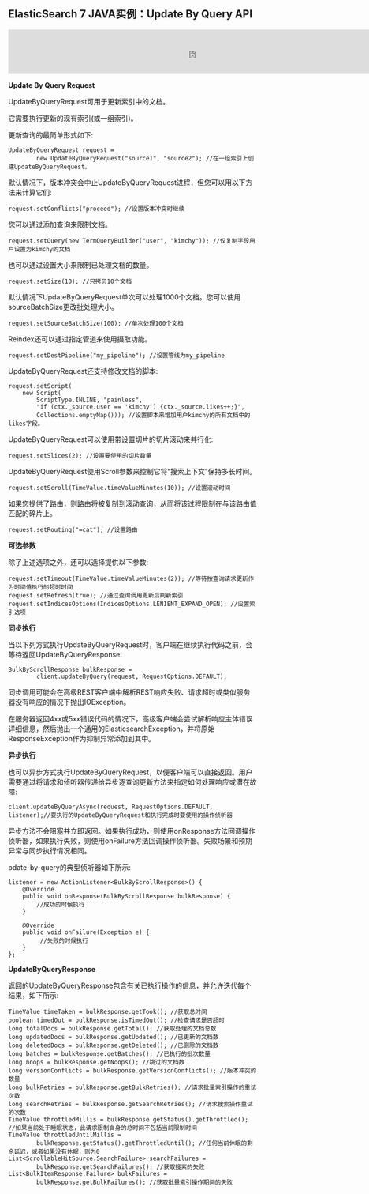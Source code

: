## ElasticSearch 7 JAVA实例：Update By Query API

<iframe id="iframeu4097238_0" name="iframeu4097238_0" src="https://pos.baidu.com/pclm?conwid=760&amp;conhei=90&amp;rdid=4097238&amp;dc=3&amp;di=u4097238&amp;s1=930287083&amp;s2=777118948&amp;dri=0&amp;dis=0&amp;dai=2&amp;ps=230x654&amp;enu=encoding&amp;exps=110261,110252,110011&amp;ant=0&amp;aa=1&amp;psi=8274fc5ead3228de&amp;dcb=___adblockplus_&amp;dtm=HTML_POST&amp;dvi=0.0&amp;dci=-1&amp;dpt=none&amp;tsr=0&amp;tpr=1634346328838&amp;ti=ElasticSearch%207%20JAVA%E5%AE%9E%E4%BE%8B%EF%BC%9AUpdate%20By%20Query%20API%2C%E5%AD%A6%E4%B9%A0ElasticSearch%207&amp;ari=2&amp;ver=1012&amp;dbv=2&amp;drs=1&amp;pcs=1864x885&amp;pss=1864x2751&amp;cfv=0&amp;cpl=16&amp;chi=25&amp;cce=true&amp;cec=UTF-8&amp;tlm=1627002759&amp;prot=2&amp;rw=885&amp;ltu=https%3A%2F%2Fwww.kaifaxueyuan.com%2Fserver%2Felasticsearch7%2Felasticsearch-java-update-by-query-api.html&amp;ltr=https%3A%2F%2Fwww.kaifaxueyuan.com%2Fserver%2Felasticsearch7%2Felasticsearch-java-reindex-request.html&amp;ecd=1&amp;uc=1920x1032&amp;pis=-1x-1&amp;sr=1920x1080&amp;tcn=1634346329&amp;qn=c0ab48ad9bbcf2ab&amp;tt=1634346328829.67.67.68" width="760" height="90" scrolling="no" frameborder="0" style="box-sizing: border-box;"></iframe>



**Update By Query Request**

 UpdateByQueryRequest可用于更新索引中的文档。

 它需要执行更新的现有索引(或一组索引)。

 更新查询的最简单形式如下:

```
UpdateByQueryRequest request =
        new UpdateByQueryRequest("source1", "source2"); //在一组索引上创建UpdateByQueryRequest。
```

 默认情况下，版本冲突会中止UpdateByQueryRequest进程，但您可以用以下方法来计算它们:

```
request.setConflicts("proceed"); //设置版本冲突时继续
```

 您可以通过添加查询来限制文档。

```
request.setQuery(new TermQueryBuilder("user", "kimchy")); //仅复制字段用户设置为kimchy的文档
```

 也可以通过设置大小来限制已处理文档的数量。

```
request.setSize(10); //只拷贝10个文档
```

 默认情况下UpdateByQueryRequest单次可以处理1000个文档。您可以使用sourceBatchSize更改批处理大小。

```
request.setSourceBatchSize(100); //单次处理100个文档
```

 Reindex还可以通过指定管道来使用摄取功能。

```
request.setDestPipeline("my_pipeline"); //设置管线为my_pipeline
```

 UpdateByQueryRequest还支持修改文档的脚本:

```
request.setScript(
    new Script(
        ScriptType.INLINE, "painless",
        "if (ctx._source.user == 'kimchy') {ctx._source.likes++;}",
        Collections.emptyMap())); //设置脚本来增加用户kimchy的所有文档中的likes字段。
```

 UpdateByQueryRequest可以使用带设置切片的切片滚动来并行化:

```
request.setSlices(2); //设置要使用的切片数量
```

 UpdateByQueryRequest使用Scroll参数来控制它将“搜索上下文”保持多长时间。

```
request.setScroll(TimeValue.timeValueMinutes(10)); //设置滚动时间
```

 如果您提供了路由，则路由将被复制到滚动查询，从而将该过程限制在与该路由值匹配的碎片上。

```
request.setRouting("=cat"); //设置路由
```

**可选参数**

 除了上述选项之外，还可以选择提供以下参数:

```
request.setTimeout(TimeValue.timeValueMinutes(2)); //等待按查询请求更新作为时间值执行的超时时间
request.setRefresh(true); //通过查询调用更新后刷新索引
request.setIndicesOptions(IndicesOptions.LENIENT_EXPAND_OPEN); //设置索引选项
```

**同步执行**

 当以下列方式执行UpdateByQueryRequest时，客户端在继续执行代码之前，会等待返回UpdateByQueryResponse:

```
BulkByScrollResponse bulkResponse =
        client.updateByQuery(request, RequestOptions.DEFAULT);
```

 同步调用可能会在高级REST客户端中解析REST响应失败、请求超时或类似服务器没有响应的情况下抛出IOException。

 在服务器返回4xx或5xx错误代码的情况下，高级客户端会尝试解析响应主体错误详细信息，然后抛出一个通用的ElasticsearchException，并将原始ResponseException作为抑制异常添加到其中。

**异步执行**

 也可以异步方式执行UpdateByQueryRequest，以便客户端可以直接返回。用户需要通过将请求和侦听器传递给异步逐查询更新方法来指定如何处理响应或潜在故障:

```
client.updateByQueryAsync(request, RequestOptions.DEFAULT, listener);//要执行的UpdateByQueryRequest和执行完成时要使用的操作侦听器
```

 异步方法不会阻塞并立即返回。如果执行成功，则使用onResponse方法回调操作侦听器，如果执行失败，则使用onFailure方法回调操作侦听器。失败场景和预期异常与同步执行情况相同。

  pdate-by-query的典型侦听器如下所示:

```
listener = new ActionListener<BulkByScrollResponse>() {
    @Override
    public void onResponse(BulkByScrollResponse bulkResponse) {
        //成功的时候执行
    }

    @Override
    public void onFailure(Exception e) {
         //失败的时候执行
    }
};
```

**UpdateByQueryResponse**

 返回的UpdateByQueryResponse包含有关已执行操作的信息，并允许迭代每个结果，如下所示:

```
TimeValue timeTaken = bulkResponse.getTook(); //获取总时间
boolean timedOut = bulkResponse.isTimedOut(); //检查请求是否超时
long totalDocs = bulkResponse.getTotal(); //获取处理的文档总数
long updatedDocs = bulkResponse.getUpdated(); //已更新的文档数
long deletedDocs = bulkResponse.getDeleted(); //已删除的文档数
long batches = bulkResponse.getBatches(); //已执行的批次数量
long noops = bulkResponse.getNoops(); //跳过的文档数
long versionConflicts = bulkResponse.getVersionConflicts(); //版本冲突的数量
long bulkRetries = bulkResponse.getBulkRetries(); //请求批量索引操作的重试次数
long searchRetries = bulkResponse.getSearchRetries(); //请求搜索操作重试的次数
TimeValue throttledMillis = bulkResponse.getStatus().getThrottled(); //如果当前处于睡眠状态，此请求限制自身的总时间不包括当前限制时间
TimeValue throttledUntilMillis =
        bulkResponse.getStatus().getThrottledUntil(); //任何当前休眠的剩余延迟，或者如果没有休眠，则为0
List<ScrollableHitSource.SearchFailure> searchFailures =
        bulkResponse.getSearchFailures(); //获取搜索的失败
List<BulkItemResponse.Failure> bulkFailures =
        bulkResponse.getBulkFailures(); //获取批量索引操作期间的失败
```